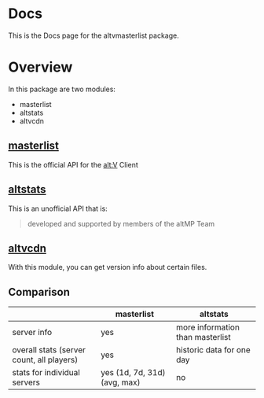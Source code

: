 # Docs

This is the Docs page for the altvmasterlist package.

# Overview

In this package are two modules:

- masterlist 
- altstats
- altvcdn

## [masterlist](./masterlist)

This is the official API for the [alt:V](https://altv.mp) Client

## [altstats](./altstats)

This is an unofficial API that is: 
> developed and supported by members of the altMP Team

## [altvcdn](./altvcdn)

With this module, you can get version info about certain files.

## Comparison

|                                           | masterlist                   | altstats
|-------------------------------------------|------------------------------| -----
| server info                               | yes                          | more information than masterlist
| overall stats (server count, all players) | yes                          | historic data for one day
| stats for individual servers              | yes (1d, 7d, 31d) (avg, max) | no